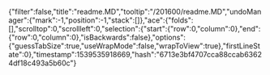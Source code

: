 {"filter":false,"title":"readme.MD","tooltip":"/201600/readme.MD","undoManager":{"mark":-1,"position":-1,"stack":[]},"ace":{"folds":[],"scrolltop":0,"scrollleft":0,"selection":{"start":{"row":0,"column":0},"end":{"row":0,"column":0},"isBackwards":false},"options":{"guessTabSize":true,"useWrapMode":false,"wrapToView":true},"firstLineState":0},"timestamp":1539535918669,"hash":"6713e3bf4707cca88ccab63624df18c493a5b60c"}